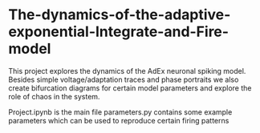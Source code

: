 # The-dynamics-of-the-adaptive-exponential-Integrate-and-Fire-model

This project explores the dynamics of the AdEx neuronal spiking model. 
Besides simple voltage/adaptation traces and phase portraits we also create bifurcation diagrams for certain model parameters and explore the role of chaos in the system.

Project.ipynb is the main file
parameters.py contains some example parameters which can be used to reproduce certain firing patterns
